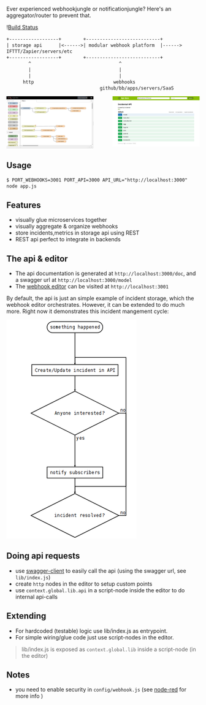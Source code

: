 Ever experienced webhookjungle or notificationjungle? Here's an aggregator/router to prevent that.

\![Build Status](https://travis-ci.org/username/reponame.svg?branch=master)


    +------------------+        +---------------------------+
    | storage api      |<------>| modular webhook platform  |------> IFTTT/Zapier/servers/etc
    +------------------+        +---------------------------+
            ^                                ^
            |                                |
            |                                |
          http                             webhooks
                                      github/bb/apps/servers/SaaS

<img src="doc/webhooks.png" width="45%"/>
<img src="doc/api.png" width="45%" align="right"/>

## Usage

    $ PORT_WEBHOOKS=3001 PORT_API=3000 API_URL="http://localhost:3000" node app.js

## Features

* visually glue microservices together
* visually aggregate & organize webhooks
* store incidents,metrics in storage api using REST
* REST api perfect to integrate in backends

## The api & editor

* The api documentation is generated at `http://localhost:3000/doc`, and a swagger url at `http://localhost:3000/model`
* The [webhook editor](https://npmjs.org/package/node-red) can be visited at `http://localhost:3001`

By default, the api is just an simple example of incident storage, which the webhook 
editor orchestrates.
However, it can be extended to do much more.
Right now it demonstrates this incident mangement cycle:

<img src="doc/incidents.png"/>

## Doing api requests

* use [swagger-client](https://npmjs.org/package/swagger-client) to easily call the api (using the swagger url, see `lib/index.js`)
* create `http` nodes in the editor to setup custom points 
* use `context.global.lib.api` in a script-node inside the editor to do internal api-calls

## Extending 

* For hardcoded (testable) logic use lib/index.js as entrypoint.
* For simple wiring/glue code just use script-nodes in the editor.

> lib/index.js is exposed as `context.global.lib` inside a script-node (in the editor)

## Notes 

* you need to enable security in `config/webhook.js` (see [node-red](https://npmjs.org/package/node-red) for more info )
